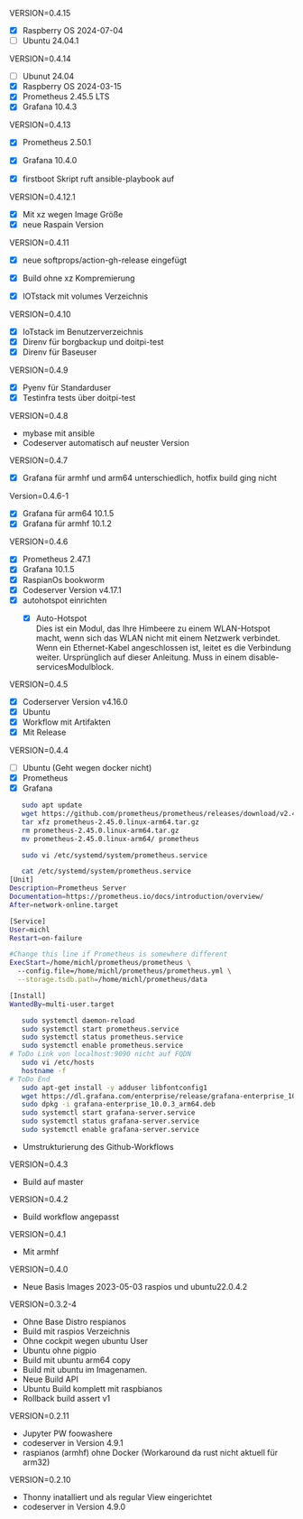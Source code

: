 VERSION=0.4.15
   - [x] Raspberry OS 2024-07-04
   - [ ] Ubuntu 24.04.1

VERSION=0.4.14
   - [ ] Ubunut 24.04
   - [x] Raspberry OS 2024-03-15
   - [x] Prometheus 2.45.5 LTS
   - [x] Grafana 10.4.3
   
VERSION=0.4.13
   - [x] Prometheus 2.50.1
   - [x] Grafana 10.4.0
   - [x] firstboot Skript ruft ansible-playbook auf


VERSION=0.4.12.1

   - [x] Mit xz wegen Image Größe
   - [x] neue Raspain Version

VERSION=0.4.11

   - [x] neue softprops/action-gh-release eingefügt
   - [x] Build ohne xz Kompremierung
   - [x] IOTstack mit volumes Verzeichnis


VERSION=0.4.10

   - [x] IoTstack im Benutzerverzeichnis
   - [x] Direnv für borgbackup und doitpi-test
   - [x] Direnv für Baseuser

VERSION=0.4.9

   - [x] Pyenv für Standarduser
   - [x] Testinfra tests über doitpi-test

VERSION=0.4.8

- mybase mit ansible
- Codeserver automatisch auf neuster Version

VERSION=0.4.7

- [x] Grafana für armhf und arm64 unterschiedlich, hotfix build ging nicht

Version=0.4.6-1
- [x] Grafana für arm64 10.1.5
- [x] Grafana für armhf 10.1.2

VERSION=0.4.6

- [x] Prometheus 2.47.1
- [x] Grafana 10.1.5
- [x] RaspianOs bookworm
- [x] Codeserver Version v4.17.1
- [x] autohotspot einrichten
   - [x] Auto-Hotspot  
      Dies ist ein Modul, das Ihre Himbeere zu einem WLAN-Hotspot macht, wenn sich das WLAN nicht mit einem Netzwerk verbindet. Wenn ein Ethernet-Kabel angeschlossen ist, leitet es die Verbindung weiter. Ursprünglich auf dieser Anleitung. Muss in einem disable-servicesModulblock.

   
VERSION=0.4.5

- [x] Coderserver Version v4.16.0
- [x] Ubuntu
- [x] Workflow mit Artifakten
- [x] Mit Release

VERSION=0.4.4

- [ ] Ubuntu (Geht wegen docker nicht)
- [x] Prometheus
- [x] Grafana

```bash
   sudo apt update
   wget https://github.com/prometheus/prometheus/releases/download/v2.45.0/prometheus-2.45.0.linux-arm64.tar.gz
   tar xfz prometheus-2.45.0.linux-arm64.tar.gz
   rm prometheus-2.45.0.linux-arm64.tar.gz 
   mv prometheus-2.45.0.linux-arm64/ prometheus

   sudo vi /etc/systemd/system/prometheus.service

   cat /etc/systemd/system/prometheus.service
[Unit]
Description=Prometheus Server
Documentation=https://prometheus.io/docs/introduction/overview/
After=network-online.target

[Service]
User=michl
Restart=on-failure

#Change this line if Prometheus is somewhere different
ExecStart=/home/michl/prometheus/prometheus \
  --config.file=/home/michl/prometheus/prometheus.yml \
  --storage.tsdb.path=/home/michl/prometheus/data

[Install]
WantedBy=multi-user.target

   sudo systemctl daemon-reload 
   sudo systemctl start prometheus.service 
   sudo systemctl status prometheus.service
   sudo systemctl enable prometheus.service 
# ToDo Link von localhost:9090 nicht auf FQDN
   sudo vi /etc/hosts
   hostname -f
# ToDo End
   sudo apt-get install -y adduser libfontconfig1
   wget https://dl.grafana.com/enterprise/release/grafana-enterprise_10.0.3_arm64.deb
   sudo dpkg -i grafana-enterprise_10.0.3_arm64.deb
   sudo systemctl start grafana-server.service 
   sudo systemctl status grafana-server.service 
   sudo systemctl enable grafana-server.service
```

* Umstrukturierung des Github-Workflows

VERSION=0.4.3
* Build auf master

VERSION=0.4.2
* Build workflow angepasst

VERSION=0.4.1
* Mit armhf

VERSION=0.4.0
* Neue Basis Images 2023-05-03 raspios und ubuntu22.0.4.2

VERSION=0.3.2-4
* Ohne Base Distro respianos
* Build mit raspios Verzeichnis
* Ohne cockpit wegen ubuntu User
* Ubuntu ohne pigpio
* Build mit ubuntu arm64 copy
* Build mit ubuntu im Imagenamen.
* Neue Build API
* Ubuntu Build komplett mit raspbianos
* Rollback build assert v1


VERSION=0.2.11
* Jupyter PW foowashere
* codeserver in Version 4.9.1
* raspianos (armhf) ohne Docker (Workaround da rust nicht aktuell für arm32)

VERSION=0.2.10
* Thonny inatalliert und als regular View eingerichtet
* codeserver in Version 4.9.0
